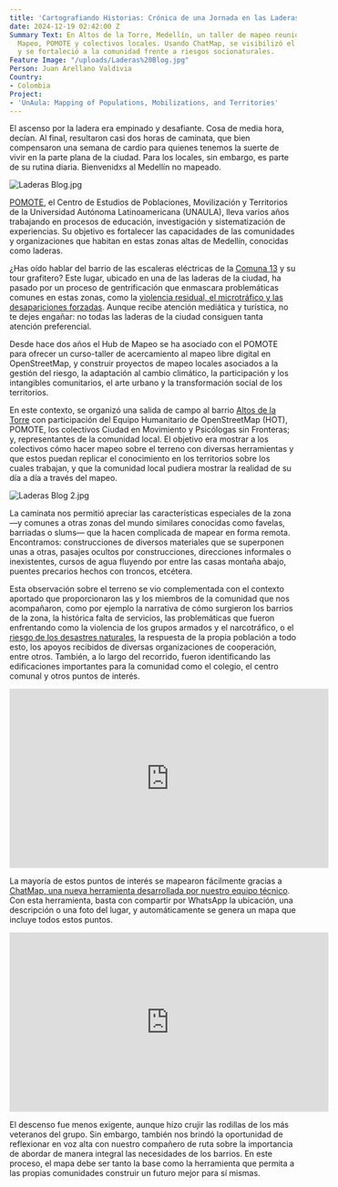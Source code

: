 ```yaml
---
title: 'Cartografiando Historias: Crónica de una Jornada en las Laderas de Medellín'
date: 2024-12-19 02:42:00 Z
Summary Text: En Altos de la Torre, Medellín, un taller de mapeo reunió al Hub de
  Mapeo, POMOTE y colectivos locales. Usando ChatMap, se visibilizó el territorio
  y se fortaleció a la comunidad frente a riesgos socionaturales.
Feature Image: "/uploads/Laderas%20Blog.jpg"
Person: Juan Arellano Valdivia
Country:
- Colombia
Project:
- 'UnAula: Mapping of Populations, Mobilizations, and Territories'
---
```


El ascenso por la ladera era empinado y desafiante. Cosa de media hora, decían. Al final, resultaron casi dos horas de caminata, que bien compensaron una semana de cardio para quienes tenemos la suerte de vivir en la parte plana de la ciudad. Para los locales, sin embargo, es parte de su rutina diaria. Bienvenidxs al Medellín no mapeado.

![Laderas Blog.jpg](/uploads/Laderas%20Blog.jpg)

[POMOTE](https://pomotecestudios.unaula.edu.co/), el Centro de Estudios de Poblaciones, Movilización y Territorios de la Universidad Autónoma Latinoamericana (UNAULA), lleva varios años trabajando en procesos de educación, investigación y sistematización de experiencias. Su objetivo es fortalecer las capacidades de las comunidades y organizaciones que habitan en estas zonas altas de Medellín, conocidas como laderas.

¿Has oído hablar del barrio de las escaleras eléctricas de la [Comuna 13](https://www.ngenespanol.com/el-mundo/arte-y-turismo-el-renacimiento-de-la-comuna-13-de-uno-de-los-lugares-mas-famosos-de-medellin/) y su tour grafitero? Este lugar, ubicado en una de las laderas de la ciudad, ha pasado por un proceso de gentrificación que enmascara problemáticas comunes en estas zonas, como la [violencia residual, el microtráfico y las desapariciones forzadas](https://www.infobae.com/colombia/2024/04/10/microtrafico-y-desaparicion-forzada-entre-las-problematicas-que-persisten-en-la-comuna-13-de-medellin-segun-informe/). Aunque recibe atención mediática y turística, no te dejes engañar: no todas las laderas de la ciudad consiguen tanta atención preferencial.

Desde hace dos años el Hub de Mapeo se ha asociado con el POMOTE para ofrecer un curso-taller de acercamiento al mapeo libre digital en OpenStreetMap, y construir proyectos de mapeo locales asociados a la gestión del riesgo, la adaptación al cambio climático, la participación y los intangibles comunitarios, el arte urbano y la transformación social de los territorios.

En este contexto, se organizó una salida de campo al barrio [Altos de la Torre](https://barriosenmedellin.wordpress.com/2013/02/27/altos-de-la-torre-un-barrio-por-todo-lo-alto/) con participación del Equipo Humanitario de OpenStreetMap (HOT), POMOTE, los colectivos Ciudad en Movimiento y Psicólogas sin Fronteras; y, representantes de la comunidad local. El objetivo era mostrar a los colectivos cómo hacer mapeo sobre el terreno con diversas herramientas y que estos puedan replicar el conocimiento en los territorios sobre los cuales trabajan, y que la comunidad local pudiera mostrar la realidad de su día a día a través del mapeo.

![Laderas Blog 2.jpg](/uploads/Laderas%20Blog%202.jpg)

La caminata nos permitió apreciar las características especiales de la zona —y comunes a otras zonas del mundo similares conocidas como favelas, barriadas o slums— que la hacen complicada de mapear en forma remota. Encontramos: construcciones de diversos materiales que se superponen unas a otras, pasajes ocultos por construcciones, direcciones informales o inexistentes, cursos de agua fluyendo por entre las casas montaña abajo, puentes precarios hechos con troncos, etcétera.

Esta observación sobre el terreno se vio complementada con el contexto aportado que proporcionaron las y los miembros de la comunidad que nos acompañaron, como por ejemplo la narrativa de cómo surgieron los barrios de la zona, la histórica falta de servicios, las problemáticas que fueron enfrentando como la violencia de los grupos armados y el narcotráfico, o el [riesgo de los desastres naturales](https://www.h13n.com/viviendas-colapsaron-causa-lluvias/153109/), la respuesta de la propia población a todo esto, los apoyos recibidos de diversas organizaciones de cooperación, entre otros. También, a lo largo del recorrido, fueron identificando las edificaciones importantes para la comunidad como el colegio, el centro comunal y otros puntos de interés.

<iframe width="560" height="315" \
    src="https://www.youtube.com/embed/B6FZf9zSdAY" \
    title="YouTube video player" \
    frameborder="0" \
    allow="accelerometer; autoplay; clipboard-write; encrypted-media; gyroscope; picture-in-picture; web-share" \
    allowfullscreen>\
</iframe>

La mayoría de estos puntos de interés se mapearon fácilmente gracias a [ChatMap, una nueva herramienta desarrollada por nuestro equipo técnico](https://www.hotosm.org/updates/mapeo-humanitario-con-whatsapp-presentando-chatmap/). Con esta herramienta, basta con compartir por WhatsApp la ubicación, una descripción o una foto del lugar, y automáticamente se genera un mapa que incluye todos estos puntos.

<iframe width="560" height="315" \
    src="https://www.youtube.com/embed/ONzedlo0liI" \
    title="YouTube video player" \
    frameborder="0" \
    allow="accelerometer; autoplay; clipboard-write; encrypted-media; gyroscope; picture-in-picture; web-share" \
    allowfullscreen>\
</iframe>

El descenso fue menos exigente, aunque hizo crujir las rodillas de los más veteranos del grupo. Sin embargo, también nos brindó la oportunidad de reflexionar en voz alta con nuestro compañero de ruta sobre la importancia de abordar de manera integral las necesidades de los barrios. En este proceso, el mapa debe ser tanto la base como la herramienta que permita a las propias comunidades construir un futuro mejor para sí mismas.